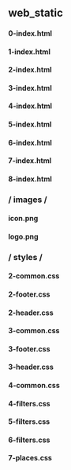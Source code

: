 ## web_static
#### 0-index.html
#### 1-index.html
#### 2-index.html
#### 3-index.html
#### 4-index.html
#### 5-index.html
#### 6-index.html
#### 7-index.html
#### 8-index.html
### / images /
#### icon.png
#### logo.png
### / styles /
#### 2-common.css
#### 2-footer.css
#### 2-header.css
#### 3-common.css
#### 3-footer.css
#### 3-header.css
#### 4-common.css
#### 4-filters.css
#### 5-filters.css
#### 6-filters.css
#### 7-places.css

